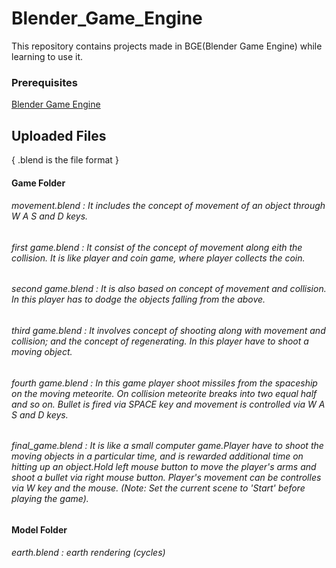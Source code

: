 # Blender_Game_Engine
This repository contains projects made in BGE(Blender Game Engine) while learning to use it.

### Prerequisites
[Blender Game Engine](https://www.blender.org/download/)


## Uploaded Files
 { .blend is the file format  } 

#### Game Folder  
###### movement.blend : It includes the concept of movement of an object through W A S and D keys.
###### first game.blend : It consist of the concept of movement along eith the collision. It is like player and coin game, where player collects the coin.
###### second game.blend : It is also based on concept of movement and collision. In this player has to dodge the objects falling from the above.
###### third game.blend : It involves concept of shooting along with movement and collision; and the concept of regenerating. In this player have to shoot a moving object.
###### fourth game.blend : In this game player shoot missiles from the spaceship on the moving meteorite. On collision meteorite breaks into two equal half and so on. Bullet is fired via SPACE key and movement is controlled via W A S and D keys.
###### final_game.blend : It is like a small computer game.Player have to shoot the moving objects in a particular time, and is rewarded additional time on hitting up an object.Hold left mouse button to move the player's arms and shoot a bullet via right mouse button. Player's movement can be controlles via W key and the mouse. (Note: Set the current scene to 'Start' before playing the game).

#### Model Folder  
###### earth.blend : earth rendering (cycles)
